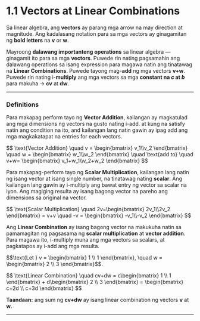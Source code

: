 
# 1.1 Vectors at Linear Combinations

Sa linear algebra, ang **vectors** ay parang mga arrow na may direction at magnitude. 
Ang kadalasang notation para sa mga vectors ay ginagamitan ng **bold letters** na **v** or **w**.

Mayroong **dalawang importanteng operations** sa linear algebra — ginagamit ito para sa mga **vectors**.
Puwede rin nating pagsamahin ang dalawang operations sa isang expression para magawa natin ang tinatawag na **Linear Combinations**.
Puwede tayong mag-**add** ng mga vectors **v+w**. Puwede rin nating i-**multiply** ang mga vectors sa mga **constant na *c* at *b*** para makuha → **cv** at **dw**.

---

### **Definitions**

Para makapag perform tayo ng **Vector Addition**, kailangan ay magkatulad ang mga dimensions ng vectors na gusto nating i-add.
at kung na satisfy natin ang condition na ito, and kailangan lang natin gawin ay ipag add ang mga magkakatapat na entries for each vectors.

<div class="definition-box">
$$
\text{Vector Addition} \quad v = \begin{bmatrix}
 v_1\\v_2
\end{bmatrix} \quad w = \begin{bmatrix}
 w_1\\w_2
\end{bmatrix} \quad \text{add to} \quad v+w= \begin{bmatrix}
 v_1+w_1\\v_2+w_2
\end{bmatrix}
$$
</div>

Para makapag-perform tayo ng **Scalar Multiplication**, kailangan lang natin ng isang vector at isang single number, na tinatawag nating **scalar**. Ang kailangan lang gawin ay i-multiply ang bawat entry ng vector sa scalar na iyon. Ang magiging resulta ay isang bagong vector na pareho ang dimensions sa original na vector.

<div class="definition-box">
$$
\text{Scalar Multiplication} \quad 2v=\begin{bmatrix}
 2v_1\\2v_2
\end{bmatrix} = v+v \quad -v = \begin{bmatrix}
 -v_1\\-v_2
\end{bmatrix}
$$
</div>

Ang **Linear Combination** ay isang bagong vector na makukuha natin sa pamamagitan ng pagsasama ng **scalar multiplication** at **vector addition**. Para magawa ito, i-multiply muna ang mga vectors sa scalars, at pagkatapos ay i-add ang mga resulta.

<p>
$$\text{Let } v = \begin{bmatrix} 1 \\ 1 \end{bmatrix}, \quad w = \begin{bmatrix} 2 \\ 3 \end{bmatrix}$$.
</p>

<div class="definition-box">
$$
\text{Linear Combination} \quad cv+dw = c\begin{bmatrix} 1 \\ 1 \end{bmatrix} 
+ d\begin{bmatrix} 2 \\ 3 \end{bmatrix} 
= \begin{bmatrix} c+2d \\ c+3d \end{bmatrix}
$$
</div>

**Taandaan:** ang sum ng **cv+dw** ay isang linear combination ng vectors **v** at **w**.

---